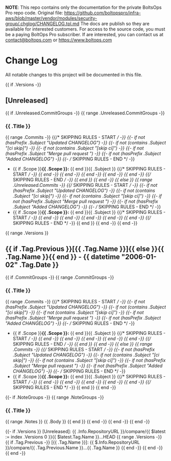 <!-- note marker start -->
**NOTE**: This repo contains only the documentation for the private BoltsOps Pro repo code.
Original file: https://github.com/boltopspro/infra-aws/blob/master/vendor/modules/security-group/.chglog/CHANGELOG.tpl.md
The docs are publish so they are available for interested customers.
For access to the source code, you must be a paying BoltOps Pro subscriber.
If are interested, you can contact us at contact@boltops.com or https://www.boltops.com

<!-- note marker end -->

# Change Log

All notable changes to this project will be documented in this file.

{{ if .Versions -}}
<a name="unreleased"></a>
## [Unreleased]
{{ if .Unreleased.CommitGroups -}}
{{ range .Unreleased.CommitGroups -}}
### {{ .Title }}
{{ range .Commits -}}
{{/* SKIPPING RULES - START */ -}}
{{- if not (hasPrefix .Subject "Updated CHANGELOG") -}}
{{- if not (contains .Subject "[ci skip]") -}}
{{- if not (contains .Subject "[skip ci]") -}}
{{- if not (hasPrefix .Subject "Merge pull request ") -}}
{{- if not (hasPrefix .Subject "Added CHANGELOG") -}}
{{- /* SKIPPING RULES - END */ -}}
- {{ if .Scope }}**{{ .Scope }}:** {{ end }}{{ .Subject }}
{{/* SKIPPING RULES - START */ -}}
{{ end -}}
{{ end -}}
{{ end -}}
{{ end -}}
{{ end -}}
{{/* SKIPPING RULES - END */ -}}
{{ end }}
{{ end -}}
{{ else }}
{{ range .Unreleased.Commits -}}
{{/* SKIPPING RULES - START */ -}}
{{- if not (hasPrefix .Subject "Updated CHANGELOG") -}}
{{- if not (contains .Subject "[ci skip]") -}}
{{- if not (contains .Subject "[skip ci]") -}}
{{- if not (hasPrefix .Subject "Merge pull request ") -}}
{{- if not (hasPrefix .Subject "Added CHANGELOG") -}}
{{- /* SKIPPING RULES - END */ -}}
- {{ if .Scope }}**{{ .Scope }}:** {{ end }}{{ .Subject }}
{{/* SKIPPING RULES - START */ -}}
{{ end -}}
{{ end -}}
{{ end -}}
{{ end -}}
{{ end -}}
{{/* SKIPPING RULES - END */ -}}
{{ end }}
{{ end -}}
{{ end -}}

{{ range .Versions }}
<a name="{{ .Tag.Name }}"></a>
## {{ if .Tag.Previous }}[{{ .Tag.Name }}]{{ else }}{{ .Tag.Name }}{{ end }} - {{ datetime "2006-01-02" .Tag.Date }}
{{ if .CommitGroups -}}
{{ range .CommitGroups -}}
### {{ .Title }}
{{ range .Commits -}}
{{/* SKIPPING RULES - START */ -}}
{{- if not (hasPrefix .Subject "Updated CHANGELOG") -}}
{{- if not (contains .Subject "[ci skip]") -}}
{{- if not (contains .Subject "[skip ci]") -}}
{{- if not (hasPrefix .Subject "Merge pull request ") -}}
{{- if not (hasPrefix .Subject "Added CHANGELOG") -}}
{{- /* SKIPPING RULES - END */ -}}
- {{ if .Scope }}**{{ .Scope }}:** {{ end }}{{ .Subject }}
{{/* SKIPPING RULES - START */ -}}
{{ end -}}
{{ end -}}
{{ end -}}
{{ end -}}
{{ end -}}
{{/* SKIPPING RULES - END */ -}}
{{ end }}
{{ end -}}
{{ else }}
{{ range .Commits -}}
{{/* SKIPPING RULES - START */ -}}
{{- if not (hasPrefix .Subject "Updated CHANGELOG") -}}
{{- if not (contains .Subject "[ci skip]") -}}
{{- if not (contains .Subject "[skip ci]") -}}
{{- if not (hasPrefix .Subject "Merge pull request ") -}}
{{- if not (hasPrefix .Subject "Added CHANGELOG") -}}
{{- /* SKIPPING RULES - END */ -}}
- {{ if .Scope }}**{{ .Scope }}:** {{ end }}{{ .Subject }}
{{/* SKIPPING RULES - START */ -}}
{{ end -}}
{{ end -}}
{{ end -}}
{{ end -}}
{{ end -}}
{{/* SKIPPING RULES - END */ -}}
{{ end }}
{{ end -}}

{{- if .NoteGroups -}}
{{ range .NoteGroups -}}
### {{ .Title }}
{{ range .Notes }}
{{ .Body }}
{{ end }}
{{ end -}}
{{ end -}}
{{ end -}}

{{- if .Versions }}
[Unreleased]: {{ .Info.RepositoryURL }}/compare/{{ $latest := index .Versions 0 }}{{ $latest.Tag.Name }}...HEAD
{{ range .Versions -}}
{{ if .Tag.Previous -}}
[{{ .Tag.Name }}]: {{ $.Info.RepositoryURL }}/compare/{{ .Tag.Previous.Name }}...{{ .Tag.Name }}
{{ end -}}
{{ end -}}
{{ end -}}

